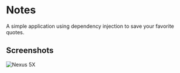 # Notes

A simple application using dependency injection to save your favorite quotes.

## Screenshots

![Nexus 5X](https://github.com/kazakovaNet/Quotes/blob/master/screenshots/Screenshot1.png)
